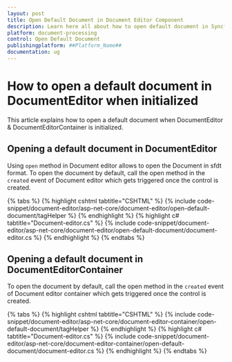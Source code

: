 ```yaml
---
layout: post
title: Open Default Document in Document Editor Component
description: Learn here all about how to open default document in Syncfusion Document Editor component of Syncfusion Essential JS 2 and more.
platform: document-processing
control: Open Default Document
publishingplatform: ##Platform_Name##
documentation: ug
---
```



# How to open a default document in DocumentEditor when initialized

This article explains how to open a default document when DocumentEditor & DocumentEditorContainer is initialized.

## Opening a default document in DocumentEditor

Using `open` method in Document editor allows to open the Document in sfdt format. To open the document by default, call the open method in the `created` event of Document editor which gets triggered once the control is created.


{% tabs %}
{% highlight cshtml tabtitle="CSHTML" %}
{% include code-snippet/document-editor/asp-net-core/document-editor/open-default-document/tagHelper %}
{% endhighlight %}
{% highlight c# tabtitle="Document-editor.cs" %}
{% include code-snippet/document-editor/asp-net-core/document-editor/open-default-document/document-editor.cs %}
{% endhighlight %}
{% endtabs %}



## Opening a default document in DocumentEditorContainer

To open the document by default, call the open method in the `created` event of Document editor container which gets triggered once the control is created.


{% tabs %}
{% highlight cshtml tabtitle="CSHTML" %}
{% include code-snippet/document-editor/asp-net-core/document-editor-container/open-default-document/tagHelper %}
{% endhighlight %}
{% highlight c# tabtitle="Document-editor.cs" %}
{% include code-snippet/document-editor/asp-net-core/document-editor-container/open-default-document/document-editor.cs %}
{% endhighlight %}
{% endtabs %}


